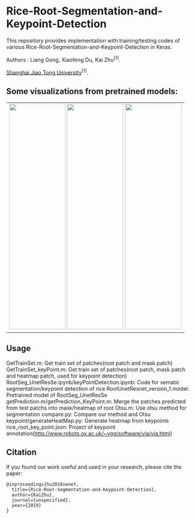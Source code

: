 # Rice-Root-Segmentation-and-Keypoint-Detection
This repository provides implementation with training/testing codes of various Rice-Root-Segmentation-and-Keypoint-Detection in Keras. 

Authors : Liang Gong, Xiaofeng Du, Kai Zhu<sup>[1]</sup>.

[Shanghai Jiao Tong University](www.sjtu.edu.cn/)<sup>[1]</sup>.

## Some visualizations from pretrained models:

<table border="0" align="center" cellpadding="0" cellspacing="0">
  <tr>
    <td valign="top"><img height="600" width="150" src="https://github.com/KaiZhuhhhhhh/Rice-Root-Segmentation-and-Keypoint-Detection/blob/master/test/RootMask/_1.png">
    <img height="600" width="150" src="https://github.com/KaiZhuhhhhhh/Rice-Root-Segmentation-and-Keypoint-Detection/blob/master/test/RootMask/maskHeatmap_1.png">
    <img height="600" width="150" src="https://github.com/KaiZhuhhhhhh/Rice-Root-Segmentation-and-Keypoint-Detection/blob/master/test/RootMask/rootHeatmap_1.png">
</div></td>
  </tr>
</table>

## Usage
GetTrainSet.m: Get train set of patches(root patch and mask patch)
GetTrainSet_keyPoint.m: Get train set of patches(root patch, mask patch and heatmap patch, used for keypoint detection)
RootSeg_UnetResSe.ipynb/keyPointDetection.ipynb: Code for sematic segmentation/keypoint detection of rice
RootUnetResnet_version_1.model: Pretrained model of RootSeg_UnetResSe
getPrediction.m/getPrediction_KeyPoint.m: Merge the patches predicted from test patchs into mask/heatmap of root
Otsu.m: Use otsu method for segmentation
compare.py: Compare our method and Otsu
keypoint/generateHeatMap.py: Generate heatmap from keypoints
rice_root_key_point.json: Project of keypoint annotation(http://www.robots.ox.ac.uk/~vgg/software/via/via.html)

## Citation
If you found our work useful and used in your research, please cite the paper:
    
    @inproceedings{hu2018senet,
      title={Rice-Root-Segmentation-and-Keypoint-Detection},
      author={KaiZhu},
      journal={unspecified},
      year={2019}
    }
